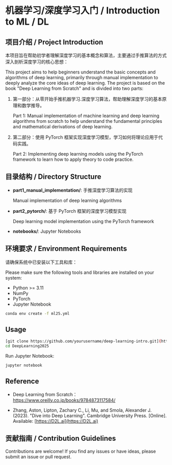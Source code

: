 # 机器学习/深度学习入门 / Introduction to ML / DL

## 项目介绍 / Project Introduction

本项目旨在帮助初学者理解深度学习的基本概念和算法，主要通过手推算法的方式深入剖析深度学习的核心思想：

This project aims to help beginners understand the basic concepts and algorithms of deep learning, primarily through manual implementation to deeply analyze the core ideas of deep learning. The project is based on the book "Deep Learning from Scratch" and is divided into two parts:

1. 第一部分：从零开始手推机器学习.深度学习算法，帮助理解深度学习的基本原理和数学推导。
   
   Part 1: Manual implementation of machine learning and deep learning algorithms from scratch to help understand the fundamental principles and mathematical derivations of deep learning.

2. 第二部分：使用 PyTorch 框架实现深度学习模型，学习如何将理论应用于代码实践。
   
   Part 2: Implementing deep learning models using the PyTorch framework to learn how to apply theory to code practice.

## 目录结构 / Directory Structure

- **part1_manual_implementation/**: 手推深度学习算法的实现
  
  Manual implementation of deep learning algorithms

- **part2_pytorch/**: 基于 PyTorch 框架的深度学习模型实现
  
  Deep learning model implementation using the PyTorch framework

- **notebooks/**: Jupyter Notebooks 
  

## 环境要求 / Environment Requirements

请确保系统中已安装以下工具和库：

Please make sure the following tools and libraries are installed on your system:

- Python >= 3.11
- NumPy
- PyTorch
- Jupyter Notebook


```bash
conda env create -f ml25.yml
```

## Usage



   ```bash
   [git clone https://github.com/yourusername/deep-learning-intro.git](https://github.com/longjl1/DeepLearning2025.git)
   cd DeepLearning2025
   ```


   Run Jupyter Notebook:

   ```bash
   jupyter notebook
   ```



##  Reference

- Deep Learning from Scratch：https://www.oreilly.co.jp/books/9784873117584/ 

- Zhang, Aston, Lipton, Zachary C., Li, Mu, and Smola, Alexander J. (2023). "Dive into Deep Learning". Cambridge University Press. [Online]. Available: [https://D2L.ai](https://D2L.ai)



## 贡献指南 / Contribution Guidelines

Contributions are welcome! If you find any issues or have ideas, please submit an issue or pull request.


